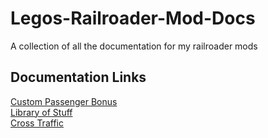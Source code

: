 # Legos-Railroader-Mod-Docs
A collection of all the documentation for my railroader mods

## Documentation Links
[Custom Passenger Bonus](https://github.com/legotrainkid/Legos-Railroader-Mod-Docs/blob/main/Custom-Passenger-Bonus.md#legos-custom-passenger-bonus)  
[Library of Stuff](https://github.com/legotrainkid/Legos-Railroader-Mod-Docs/blob/main/Library-Of-Stuff.md#legos-library-of-stuff)  
[Cross Traffic](https://github.com/legotrainkid/Legos-Railroader-Mod-Docs/blob/main/Cross-Traffic.md#legos-cross-traffic)
